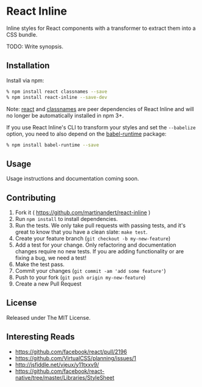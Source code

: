 # React Inline

Inline styles for React components with a transformer to extract them into a CSS bundle.

TODO: Write synopsis.


## Installation

Install via npm:

```bash
% npm install react classnames --save
% npm install react-inline --save-dev
```

Note: [react](https://www.npmjs.com/package/react) and [classnames](https://www.npmjs.com/package/classnames) are peer dependencies of React Inline and will no longer be automatically installed in npm 3+.

If you use React Inline's CLI to transform your styles and set the `--babelize` option, you need to also depend on the [babel-runtime](https://www.npmjs.com/package/babel-runtime) package:

```bash
% npm install babel-runtime --save
```


## Usage

Usage instructions and documentation coming soon.


## Contributing

1. Fork it ( https://github.com/martinandert/react-inline )
2. Run `npm install` to install dependencies.
3. Run the tests. We only take pull requests with passing tests, and it's great to know that you have a clean slate: `make test`.
4. Create your feature branch (`git checkout -b my-new-feature`)
5. Add a test for your change. Only refactoring and documentation changes require no new tests. If you are adding functionality or are fixing a bug, we need a test!
6. Make the test pass.
7. Commit your changes (`git commit -am 'add some feature'`)
8. Push to your fork (`git push origin my-new-feature`)
9. Create a new Pull Request


## License

Released under The MIT License.


## Interesting Reads

* https://github.com/facebook/react/pull/2196
* https://github.com/VirtualCSS/planning/issues/1
* http://jsfiddle.net/vjeux/y11txxv9/
* https://github.com/facebook/react-native/tree/master/Libraries/StyleSheet

